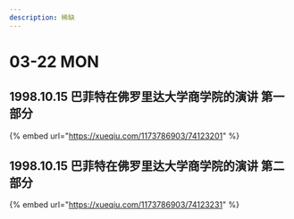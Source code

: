 ```yaml
---
description: 稀缺
---
```


# 03-22 MON



## 1998.10.15 巴菲特在佛罗里达大学商学院的演讲 第一部分

{% embed url="https://xueqiu.com/1173786903/74123201" %}

## 1998.10.15 巴菲特在佛罗里达大学商学院的演讲 第二部分

{% embed url="https://xueqiu.com/1173786903/74123231" %}




